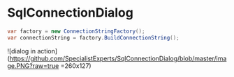 # SqlConnectionDialog
```cs
var factory = new ConnectionStringFactory();
var connectionString = factory.BuildConnectionString();
```
![dialog in action](https://github.com/SpecialistExperts/SqlConnectionDialog/blob/master/image.PNG?raw=true =260x127)
